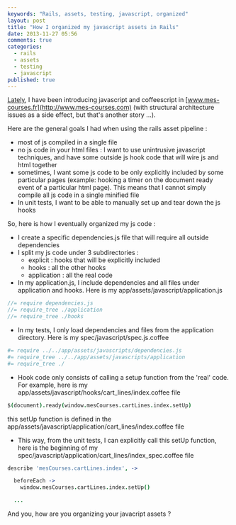 ```yaml
---
keywords: "Rails, assets, testing, javascript, organized"
layout: post
title: "How I organized my javascript assets in Rails"
date: 2013-11-27 05:56
comments: true
categories:
  - rails
  - assets
  - testing
  - javascript
published: true
---
```

[Lately](/jasmine-and-coffeescript-setup-for-rails/), I have been introducing javascript and coffeescript in [www.mes-courses.fr](http://www.mes-courses.com) (with structural architecture issues as a side effect, but that's another story ...).

Here are the general goals I had when using the rails asset pipeline :

* most of js compiled in a single file
* no js code in your html files : I want to use unintrusive javascript techniques, and have some outside js hook code that will wire js and html together
* sometimes, I want some js code to be only explicitly included by some particular pages (example: hooking a timer on the document ready event of a particular html page). This means that I cannot simply compile all js code in a single minified file
* In unit tests, I want to be able to manually set up and tear down the js hooks

So, here is how I eventually organized my js code :

* I create a specific dependencies.js file that will require all outside dependencies
* I split my js code under 3 subdirectories :
  * explicit : hooks that will be explicitly included
  * hooks : all the other hooks
  * application : all the real code
* In my application.js, I include dependencies and all files under application and hooks. Here is my app/assets/javascript/application.js

```javascript
//= require dependencies.js
//= require_tree ./application
//= require_tree ./hooks
```

* In my tests, I only load dependencies and files from the application directory. Here is my spec/javascript/spec.js.coffee

```coffeescript
#= require ../../app/assets/javascripts/dependencies.js
#= require_tree ../../app/assets/javascripts/application
#= require_tree ./
```

* Hook code only consists of calling a setup function from the 'real' code. For example, here is my app/assets/javascript/hooks/cart_lines/index.coffee file

```coffeescript
$(document).ready(window.mesCourses.cartLines.index.setUp)
```

this setUp function is defined in the app/assets/javascript/application/cart_lines/index.coffee file

* This way, from the unit tests, I can explicitly call this setUp function, here is the beginning of my spec/javascript/application/cart_lines/index_spec.coffee file

```coffeescript
describe 'mesCourses.cartLines.index', ->

  beforeEach ->
    window.mesCourses.cartLines.index.setUp()

  ...
```

And you, how are you organizing your javacript assets ?